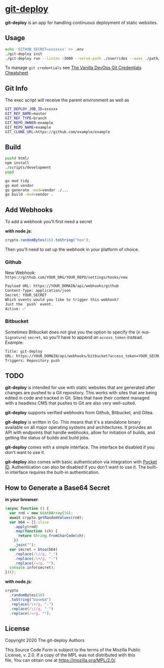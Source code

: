 # [git-deploy](https://git.ryanburnette.com/ryanburnette/git-deploy)

**git-deploy** is an app for handling continuous deployment of static websites.

## Usage

```bash
echo 'GITHUB_SECRET=xxxxxxx' >> .env
./git-deploy init
./git-deploy run --listen :3000 --serve-path ./overrides --exec ./path/to/script.sh
```

To manage `git credentials`
see [The Vanilla DevOps Git Credentials Cheatsheet][1]

[1]: https://coolaj86.com/articles/vanilla-devops-git-credentials-cheatsheet/

## Git Info

The exec script will receive the parent environment as well as

```bash
GIT_DEPLOY_JOB_ID=xxxxxx
GIT_REF_NAME=master
GIT_REF_TYPE=branch
GIT_REPO_OWNER=example
GIT_REPO_NAME=example
GIT_CLONE_URL=https://github.com/example/example
```

## Build

```bash
pushd html/
npm install
./scripts/development
popd
```

```bash
go mod tidy
go mod vendor
go generate -mod=vendor ./...
go build -mod=vendor .
```

## Add Webhooks

To add a webhook you'll first need a secret

**with node.js**:

```js
crypto.randomBytes(16).toString("hex");
```

Then you'll need to set up the webhook in your platform of choice.

### Github

New Webhook: `https://github.com/YOUR_ORG/YOUR_REPO/settings/hooks/new`

```txt
Payload URL: https://YOUR_DOMAIN/api/webhooks/github
Content-Type: application/json
Secret: YOUR_SECRET
Which events would you like to trigger this webhook?
Just the `push` event.
Active: ✅
```

### Bitbucket

Sometimes Bitbucket does not give you the option to specify the (`X-Hub-Signature`) `secret`,
so you'll have to append an `access_token` instead. Example:

```txt
Title: git-deploy
URL: https://YOUR_DOMAIN/api/webhooks/bitbucket?access_token=YOUR_SECRET
Triggers: Repository push
```

## TODO

**git-deploy** is intended for use with static websites that are generated after
changes are pushed to a Git repository. This works with sites that are being
edited in code and tracked in Git. Sites that have their content managed with a
headless CMS that pushes to Git are also very well-suited.

**git-deploy** supports verified webhooks from Github, Bitbucket, and Gitea.

**git-deploy** is written in Go. This means that it's a standalone binary
available on all major operating systems and architectures. It provides an API
with endpoints that handle webhooks, allow for initiation of builds, and getting
the status of builds and build jobs.

**git-deploy** comes with a simple interface. The interface be disabled if you
don't want to use it.

**git-deploy** also comes with basic authentication via integration with
[Pocket ID](https://pocketid.app). Authentication can also be disabled if you
don't want to use it. The built-in interface requires the built-in
authentication.

## How to Generate a Base64 Secret

**in your browser**:

```js
(async function () {
  var rnd = new Uint8Array(16);
  await crypto.getRandomValues(rnd);
  var b64 = [].slice
    .apply(rnd)
    .map(function (ch) {
      return String.fromCharCode(ch);
    })
    .join("");
  var secret = btoa(b64)
    .replace(/\//g, "_")
    .replace(/\+/g, "-")
    .replace(/=/g, "");
  console.info(secret);
})();
```

**with node.js**:

```js
crypto
  .randomBytes(16)
  .toString("base64")
  .replace(/\+/g, "-")
  .replace(/\//g, "_")
  .replace(/=/g, "");
```

## License

Copyright 2020 The git-deploy Authors

This Source Code Form is subject to the terms of the Mozilla Public \
License, v. 2.0. If a copy of the MPL was not distributed with this \
file, You can obtain one at https://mozilla.org/MPL/2.0/.
